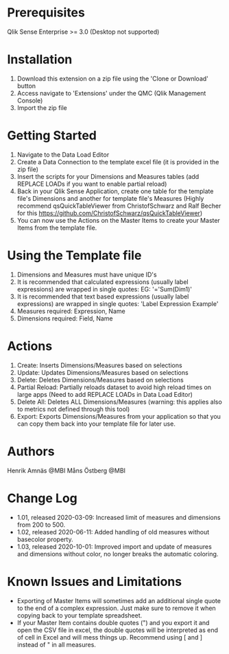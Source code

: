 # Prerequisites
Qlik Sense Enterprise >= 3.0 
(Desktop not supported)

# Installation
1. Download this extension on a zip file using the 'Clone or Download' button
2. Access navigate to 'Extensions' under the QMC (Qlik Management Console)
3. Import the zip file

# Getting Started
1. Navigate to the Data Load Editor
2. Create a Data Connection to the template excel file (it is provided in the zip file)
3. Insert the scripts for your Dimensions and Measures tables (add REPLACE LOADs if you want to enable partial reload)
4. Back in your Qlik Sense Application, create one table for the template file's Dimensions and another for template file's Measures (Highly recommend qsQuickTableViewer from ChristofSchwarz and Ralf Becher for this https://github.com/ChristofSchwarz/qsQuickTableViewer)
5. You can now use the Actions on the Master Items to create your Master Items from the template file.

# Using the Template file
1. Dimensions and Measures must have unique ID's
2. It is recommended that calculated expressions (usually label expressions) are wrapped in single quotes: EG: '='Sum(Dim1)'
3. It is recommended that text based expressions (usually label expressions) are wrapped in single quotes: 'Label Expression Example'
4. Measures required: Expression, Name
5. Dimensions required: Field, Name

# Actions	
1. Create: Inserts Dimensions/Measures based on selections
2. Update: Updates Dimensions/Measures based on selections
3. Delete: Deletes Dimensions/Measures based on selections
4. Partial Reload: Partially reloads dataset to avoid high reload times on large apps (Need to add REPLACE LOADs in Data Load Editor)
5. Delete All: Deletes ALL Dimensions/Measures (warning: this applies also to metrics not defined through this tool)
6. Export: Exports Dimensions/Measures from your application so that you can copy them back into your template file for later use.

# Authors
Henrik Amnäs @MBI
Måns Östberg @MBI

# Change Log
* 1.01, released 2020-03-09: Increased limit of measures and dimensions from 200 to 500.
* 1.02, released 2020-06-11: Added handling of old measures without basecolor property.
* 1.03, released 2020-10-01: Improved import and update of measures and dimensions without color, no longer breaks the automatic coloring.

# Known Issues and Limitations
* Exporting of Master Items will sometimes add an additional single quote to the end of a complex expression. Just make sure to remove it when copying back to your template spreadsheet.
* If your Master Item contains double quotes (") and you export it and open the CSV file in excel, the double quotes will be interpreted as end of cell in Excel and will mess things up. Recommend using [ and ] instead of " in all measures.
